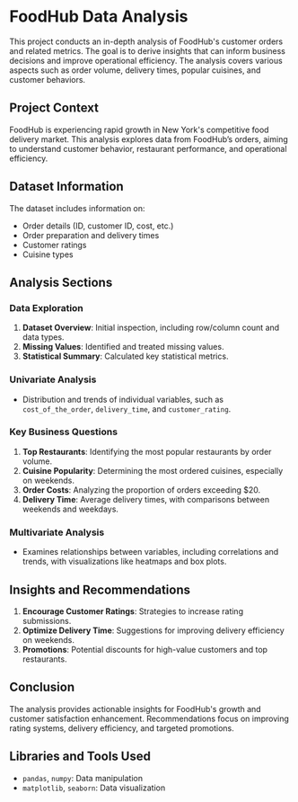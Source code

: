 # FoodHub Data Analysis

This project conducts an in-depth analysis of FoodHub's customer orders and related metrics. The goal is to derive insights that can inform business decisions and improve operational efficiency. The analysis covers various aspects such as order volume, delivery times, popular cuisines, and customer behaviors.

## Project Context

FoodHub is experiencing rapid growth in New York's competitive food delivery market. This analysis explores data from FoodHub’s orders, aiming to understand customer behavior, restaurant performance, and operational efficiency.

## Dataset Information

The dataset includes information on:
- Order details (ID, customer ID, cost, etc.)
- Order preparation and delivery times
- Customer ratings
- Cuisine types

## Analysis Sections

### Data Exploration
1. **Dataset Overview**: Initial inspection, including row/column count and data types.
2. **Missing Values**: Identified and treated missing values.
3. **Statistical Summary**: Calculated key statistical metrics.

### Univariate Analysis
- Distribution and trends of individual variables, such as `cost_of_the_order`, `delivery_time`, and `customer_rating`.

### Key Business Questions
1. **Top Restaurants**: Identifying the most popular restaurants by order volume.
2. **Cuisine Popularity**: Determining the most ordered cuisines, especially on weekends.
3. **Order Costs**: Analyzing the proportion of orders exceeding $20.
4. **Delivery Time**: Average delivery times, with comparisons between weekends and weekdays.

### Multivariate Analysis
- Examines relationships between variables, including correlations and trends, with visualizations like heatmaps and box plots.

## Insights and Recommendations

1. **Encourage Customer Ratings**: Strategies to increase rating submissions.
2. **Optimize Delivery Time**: Suggestions for improving delivery efficiency on weekends.
3. **Promotions**: Potential discounts for high-value customers and top restaurants.

## Conclusion

The analysis provides actionable insights for FoodHub's growth and customer satisfaction enhancement. Recommendations focus on improving rating systems, delivery efficiency, and targeted promotions.

## Libraries and Tools Used

- `pandas`, `numpy`: Data manipulation
- `matplotlib`, `seaborn`: Data visualization
